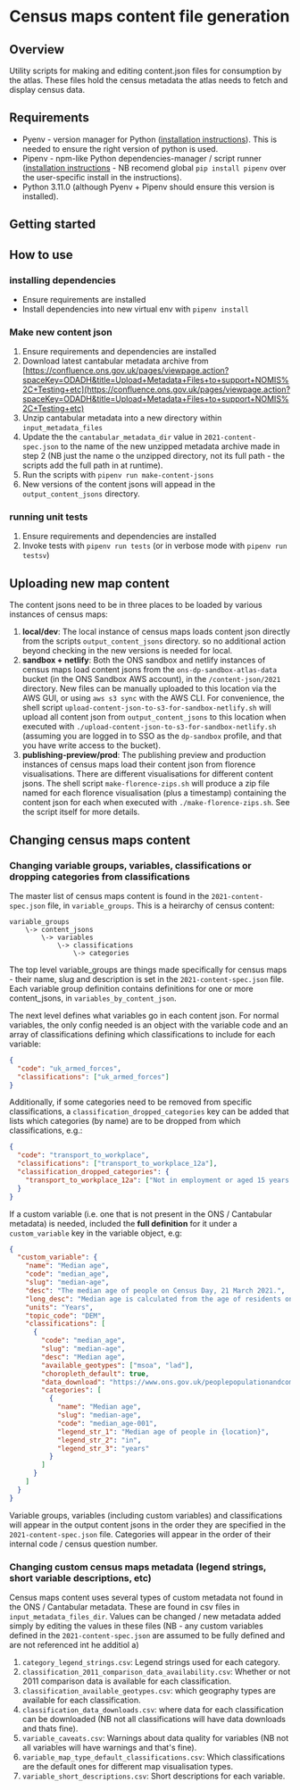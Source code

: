 # Census maps content file generation

## Overview

Utility scripts for making and editing content.json files for consumption by the atlas. These files hold the census metadata the atlas needs to fetch and display census data.

## Requirements

- Pyenv - version manager for Python ([installation instructions](https://github.com/pyenv/pyenv#installation)). This is needed to ensure the right version of python is used.
- Pipenv - npm-like Python dependencies-manager / script runner ([installation instructions](https://pipenv.pypa.io/en/latest/#install-pipenv-today) - NB recomend global `pip install pipenv` over the user-specific install in the instructions).
- Python 3.11.0 (although Pyenv + Pipenv should ensure this version is installed).

## Getting started

## How to use

### installing dependencies

- Ensure requirements are installed
- Install dependencies into new virtual env with `pipenv install`

### Make new content json

1. Ensure requirements and dependencies are installed
2. Download latest cantabular metadata archive from [https://confluence.ons.gov.uk/pages/viewpage.action?spaceKey=ODADH&title=Upload+Metadata+Files+to+support+NOMIS%2C+Testing+etc](https://confluence.ons.gov.uk/pages/viewpage.action?spaceKey=ODADH&title=Upload+Metadata+Files+to+support+NOMIS%2C+Testing+etc)
3. Unzip cantabular metadata into a new directory within `input_metadata_files`
4. Update the the `cantabular_metadata_dir` value in `2021-content-spec.json` to the name of the new unzipped metadata archive made in step 2 (NB just the name o the unzipped directory, not its full path - the scripts add the full path in at runtime).
5. Run the scripts with `pipenv run make-content-jsons`
6. New versions of the content jsons will appead in the `output_content_jsons` directory.

### running unit tests

1. Ensure requirements and dependencies are installed
2. Invoke tests with `pipenv run tests` (or in verbose mode with `pipenv run testsv`)

## Uploading new map content

The content jsons need to be in three places to be loaded by various instances of census maps:

1. **local/dev**: The local instance of census maps loads content json directly from the scripts `output_content_jsons` directory. so no additional action beyond checking in the new versions is needed for local.
2. **sandbox + netlify**: Both the ONS sandbox and netlify instances of census maps load content jsons from the `ons-dp-sandbox-atlas-data` bucket (in the ONS Sandbox AWS account), in the `/content-json/2021` directory. New files can be manually uploaded to this location via the AWS GUI, or using `aws s3 sync` with the AWS CLI. For convenience, the shell script `upload-content-json-to-s3-for-sandbox-netlify.sh` will upload all content json from `output_content_jsons` to this location when executed with `./upload-content-json-to-s3-for-sandbox-netlify.sh` (assuming you are logged in to SSO as the `dp-sandbox` profile, and that you have write access to the bucket).
3. **publishing-preview/prod**: The publishing preview and production instances of census maps load their content json from florence visualisations. There are different visualisations for different content jsons. The shell script `make-florence-zips.sh` will produce a zip file named for each florence visualisation (plus a timestamp) containing the content json for each when executed with `./make-florence-zips.sh`. See the script itself for more details.

## Changing census maps content

### Changing variable groups, variables, classifications or dropping categories from classifications

The master list of census maps content is found in the `2021-content-spec.json` file, in `variable_groups`. This is a
heirarchy of census content:

```
variable_groups
    \-> content_jsons
        \-> variables
            \-> classifications
                \-> categories
```

The top level variable_groups are things made specifically for census maps - their name, slug and description is set in the `2021-content-spec.json` file. Each variable group definition contains definitions for one or more content_jsons, in `variables_by_content_json`.

The next level defines what variables go in each content json. For normal variables, the only config needed is an object with the variable code and an array of classifications defining which classifications to include for each variable:

```json
{
  "code": "uk_armed_forces",
  "classifications": ["uk_armed_forces"]
}
```

Additionally, if some categories need to be removed from specific classifications, a `classification_dropped_categories` key can be added that lists which categories (by name) are to be dropped from which classifications, e.g.:

```json
{
  "code": "transport_to_workplace",
  "classifications": ["transport_to_workplace_12a"],
  "classification_dropped_categories": {
    "transport_to_workplace_12a": ["Not in employment or aged 15 years and under"]
  }
}
```

If a custom variable (i.e. one that is not present in the ONS / Cantabular metadata) is needed, included the **full definition** for it under a `custom_variable` key in the variable object, e.g:

```json
{
  "custom_variable": {
    "name": "Median age",
    "code": "median_age",
    "slug": "median-age",
    "desc": "The median age of people on Census Day, 21 March 2021.",
    "long_desc": "Median age is calculated from the age of residents on Census Day, 21 March 2021 in England and Wales. The median age is the age of the person in the middle of the group, such that one half of the group is younger than that person and the other half is older.",
    "units": "Years",
    "topic_code": "DEM",
    "classifications": [
      {
        "code": "median_age",
        "slug": "median-age",
        "desc": "Median age",
        "available_geotypes": ["msoa", "lad"],
        "choropleth_default": true,
        "data_download": "https://www.ons.gov.uk/peoplepopulationandcommunity/populationandmigration/populationestimates/articles/demographyandmigrationdatacontent/2022-11-02",
        "categories": [
          {
            "name": "Median age",
            "slug": "median-age",
            "code": "median_age-001",
            "legend_str_1": "Median age of people in {location}",
            "legend_str_2": "in",
            "legend_str_3": "years"
          }
        ]
      }
    ]
  }
}
```

Variable groups, variables (including custom variables) and classifications will appear in the output content jsons in the order they are specified in the `2021-content-spec.json` file. Categories will appear in the order of their internal code / census question number.

### Changing custom census maps metadata (legend strings, short variable descriptions, etc)

Census maps content uses several types of custom metadata not found in the ONS / Cantabular metadata. These are found in csv files in `input_metadata_files_dir`. Values can be changed / new metadata added simply by editing the values in these files (NB - any custom variables
defined in the `2021-content-spec.json` are assumed to be fully defined and are not referenced int he additiol a)

1. `category_legend_strings.csv`: Legend strings used for each category.
2. `classification_2011_comparison_data_availability.csv`: Whether or not 2011 comparison data is available for each classification.
3. `classification_available_geotypes.csv`: which geography types are available for each classification.
4. `classification_data_downloads.csv`: where data for each classification can be downloaded (NB not all classifications will have data downloads and thats fine).
5. `variable_caveats.csv`: Warnings about data quality for variables (NB not all variables will have warnings and that's fine).
6. `variable_map_type_default_classifications.csv`: Which classifications are the default ones for different map visualisation types.
7. `variable_short_descriptions.csv`: Short descriptions for each variable.
